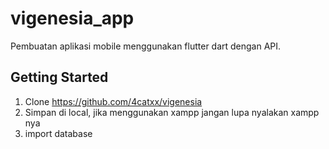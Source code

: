 # vigenesia_app

Pembuatan aplikasi mobile menggunakan flutter dart dengan API.

## Getting Started

1. Clone https://github.com/4catxx/vigenesia
2. Simpan di local, jika menggunakan xampp jangan lupa nyalakan xampp nya
3. import database
